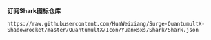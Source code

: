 **订阅Shark图标仓库**
```
https://raw.githubusercontent.com/HuaWeixiang/Surge-QuantumultX-Shadowrocket/master/QuantumultX/Icon/Yuanxsxs/Shark/Shark.json
```

